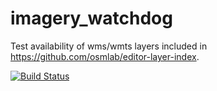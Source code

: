 # imagery_watchdog

Test availability of wms/wmts layers included in https://github.com/osmlab/editor-layer-index.

[![Build Status](https://travis-ci.org/rbuffat/imagery_watchdog.svg?branch=master)](https://travis-ci.org/rbuffat/imagery_watchdog)